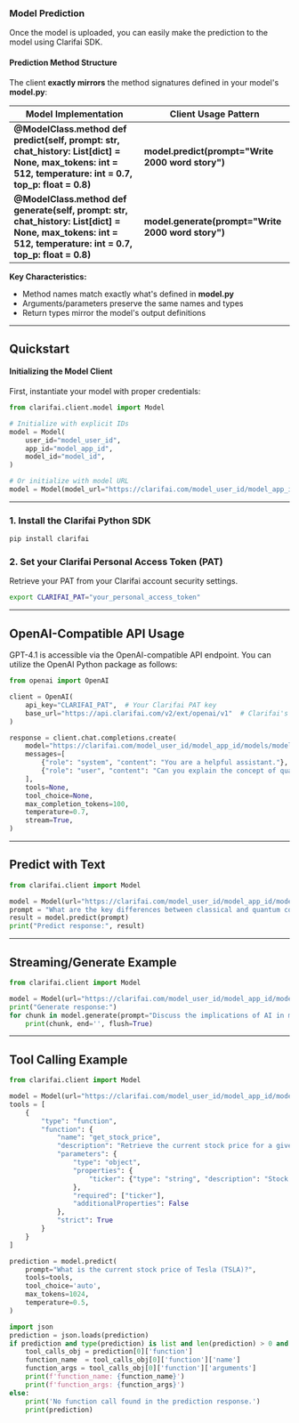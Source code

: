 ### Model Prediction

Once the model is uploaded, you can easily make the prediction to the model using Clarifai SDK.

#### Prediction Method Structure

The client **exactly mirrors** the method signatures defined in your model's **model.py**:

| Model Implementation | Client Usage Pattern |
| --- | --- |
| **@ModelClass.method def predict(self, prompt: str, chat_history: List[dict] = None, max_tokens: int = 512, temperature: int = 0.7, top_p: float = 0.8)** | **model.predict(prompt="Write 2000 word story")** |
| **@ModelClass.method def generate(self, prompt: str, chat_history: List[dict] = None, max_tokens: int = 512, temperature: int = 0.7, top_p: float = 0.8)** | **model.generate(prompt="Write 2000 word story")** |

**Key Characteristics:**

* Method names match exactly what's defined in **model.py**
* Arguments/parameters preserve the same names and types
* Return types mirror the model's output definitions

---

## Quickstart

#### Initializing the Model Client
First, instantiate your model with proper credentials:

```python
from clarifai.client.model import Model

# Initialize with explicit IDs
model = Model(
    user_id="model_user_id",
    app_id="model_app_id",
    model_id="model_id",
)

# Or initialize with model URL
model = Model(model_url="https://clarifai.com/model_user_id/model_app_id/models/model_id",)
```


---

### 1\. Install the Clarifai Python SDK

```bash
pip install clarifai
```

### 2\. Set your Clarifai Personal Access Token (PAT)

Retrieve your PAT from your Clarifai account security settings.

```bash
export CLARIFAI_PAT="your_personal_access_token"
```

---

## OpenAI-Compatible API Usage

GPT-4.1 is accessible via the OpenAI-compatible API endpoint. You can utilize the OpenAI Python package as follows:

```python
from openai import OpenAI

client = OpenAI(
    api_key="CLARIFAI_PAT",  # Your Clarifai PAT key
    base_url="https://api.clarifai.com/v2/ext/openai/v1"  # Clarifai's OpenAI-compatible API endpoint
)

response = client.chat.completions.create(
    model="https://clarifai.com/model_user_id/model_app_id/models/model_id",  # Clarifai model URL
    messages=[
        {"role": "system", "content": "You are a helpful assistant."},
        {"role": "user", "content": "Can you explain the concept of quantum entanglement?"}
    ],
    tools=None,
    tool_choice=None,
    max_completion_tokens=100,
    temperature=0.7,
    stream=True,
)
```

---

## Predict with Text

```python
from clarifai.client import Model

model = Model(url="https://clarifai.com/model_user_id/model_app_id/models/model_id")
prompt = "What are the key differences between classical and quantum computing?"
result = model.predict(prompt)
print("Predict response:", result)
```

---

## Streaming/Generate Example

```python
from clarifai.client import Model

model = Model(url="https://clarifai.com/model_user_id/model_app_id/models/model_id")
print("Generate response:")
for chunk in model.generate(prompt="Discuss the implications of AI in modern healthcare."):
    print(chunk, end='', flush=True)
```

---

## Tool Calling Example

```python
from clarifai.client import Model

model = Model(url="https://clarifai.com/model_user_id/model_app_id/models/model_id")
tools = [
    {
        "type": "function",
        "function": {
            "name": "get_stock_price",
            "description": "Retrieve the current stock price for a given company.",
            "parameters": {
                "type": "object",
                "properties": {
                    "ticker": {"type": "string", "description": "Stock ticker symbol, e.g., AAPL"},
                },
                "required": ["ticker"],
                "additionalProperties": False
            },
            "strict": True
        }
    }
]

prediction = model.predict(
    prompt="What is the current stock price of Tesla (TSLA)?",
    tools=tools,
    tool_choice='auto',
    max_tokens=1024,
    temperature=0.5,
)

import json
prediction = json.loads(prediction)
if prediction and type(prediction) is list and len(prediction) > 0 and prediction[0].get('function'):
    tool_calls_obj = prediction[0]['function']
    function_name  = tool_calls_obj[0]['function']['name']
    function_args = tool_calls_obj[0]['function']['arguments']
    print(f'function_name: {function_name}')
    print(f'function_args: {function_args}')
else:
    print('No function call found in the prediction response.')
    print(prediction)
```